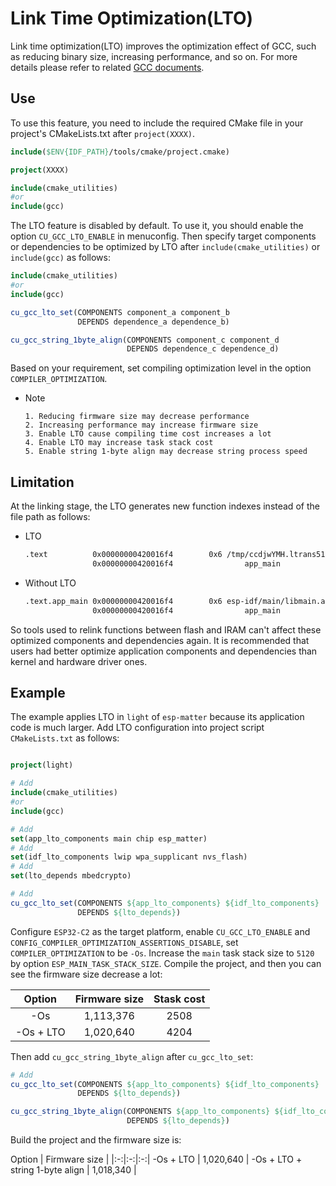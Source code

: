 # Link Time Optimization(LTO)

Link time optimization(LTO) improves the optimization effect of GCC, such as reducing binary size, increasing performance, and so on. For more details please refer to related [GCC documents](https://gcc.gnu.org/onlinedocs/gccint/LTO.html).

## Use

To use this feature, you need to include the required CMake file in your project's CMakeLists.txt after `project(XXXX)`.

```cmake
include($ENV{IDF_PATH}/tools/cmake/project.cmake)

project(XXXX)

include(cmake_utilities)
#or
include(gcc)
```

The LTO feature is disabled by default. To use it, you should enable the option `CU_GCC_LTO_ENABLE` in menuconfig. Then specify target components or dependencies to be optimized by LTO after `include(cmake_utilities)` or `include(gcc)` as follows:

```cmake
include(cmake_utilities)
#or
include(gcc)

cu_gcc_lto_set(COMPONENTS component_a component_b
               DEPENDS dependence_a dependence_b)

cu_gcc_string_1byte_align(COMPONENTS component_c component_d
                          DEPENDS dependence_c dependence_d)
```

Based on your requirement, set compiling optimization level in the option `COMPILER_OPTIMIZATION`.

* Note

    ```
    1. Reducing firmware size may decrease performance
    2. Increasing performance may increase firmware size
    3. Enable LTO cause compiling time cost increases a lot
    4. Enable LTO may increase task stack cost
    5. Enable string 1-byte align may decrease string process speed
    ```

## Limitation

At the linking stage, the LTO generates new function indexes instead of the file path as follows:

- LTO 

    ```txt
    .text          0x00000000420016f4        0x6 /tmp/ccdjwYMH.ltrans51.ltrans.o
                   0x00000000420016f4                app_main
    ```

- Without LTO

    ```txt
    .text.app_main 0x00000000420016f4        0x6 esp-idf/main/libmain.a(app_main.c.obj)
                   0x00000000420016f4                app_main
    ```

So tools used to relink functions between flash and IRAM can't affect these optimized components and dependencies again. It is recommended that users had better optimize application components and dependencies than kernel and hardware driver ones.

## Example

The example applies LTO in `light` of `esp-matter` because its application code is much larger. Add LTO configuration into project script `CMakeLists.txt` as follows:

```cmake

project(light)

# Add
include(cmake_utilities)
#or
include(gcc)

# Add
set(app_lto_components main chip esp_matter)
# Add
set(idf_lto_components lwip wpa_supplicant nvs_flash)
# Add
set(lto_depends mbedcrypto)

# Add
cu_gcc_lto_set(COMPONENTS ${app_lto_components} ${idf_lto_components} 
               DEPENDS ${lto_depends})
```

Configure `ESP32-C2` as the target platform, enable `CU_GCC_LTO_ENABLE` and `CONFIG_COMPILER_OPTIMIZATION_ASSERTIONS_DISABLE`, set `COMPILER_OPTIMIZATION` to be `-Os`.
Increase the `main` task stack size to `5120` by option `ESP_MAIN_TASK_STACK_SIZE`.
Compile the project, and then you can see the firmware size decrease a lot:

Option | Firmware size | Stask cost
|:-:|:-:|:-:|
 -Os | 1,113,376 | 2508
 -Os + LTO | 1,020,640 | 4204

Then add `cu_gcc_string_1byte_align` after `cu_gcc_lto_set`:

```cmake
# Add
cu_gcc_lto_set(COMPONENTS ${app_lto_components} ${idf_lto_components} 
               DEPENDS ${lto_depends})

cu_gcc_string_1byte_align(COMPONENTS ${app_lto_components} ${idf_lto_components} 
                          DEPENDS ${lto_depends})
```

Build the project and the firmware size is:

Option | Firmware size |
|:-:|:-:|:-:|
 -Os + LTO | 1,020,640 |
 -Os + LTO + string 1-byte align | 1,018,340 |
